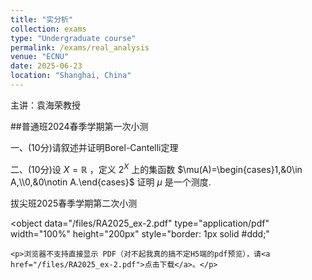 ```yaml
---
title: "实分析"
collection: exams
type: "Undergraduate course"
permalink: /exams/real_analysis
venue: "ECNU"
date: 2025-06-23
location: "Shanghai, China"
---
```

主讲：袁海荣教授

##普通班2024春季学期第一次小测

一、(10分)请叙述并证明Borel-Cantelli定理

二、(10分)设 $X=\mathbb{R}$ ，定义 $2^X$ 上的集函数 $\mu(A)=\begin{cases}1,&0\in A,\\0,&0\notin A.\end{cases}$
证明 $\mu$ 是一个测度.

拔尖班2025春季学期第二次小测

<object 
    data="/files/RA2025_ex-2.pdf" 
    type="application/pdf" 
    width="100%" 
    height="200px"
    style="border: 1px solid #ddd;"
>
    <p>浏览器不支持直接显示 PDF（对不起我真的搞不定H5端的pdf预览），请<a href="/files/RA2025_ex-2.pdf">点击下载</a>。</p>
</object>
